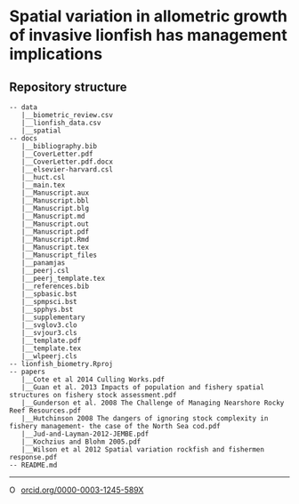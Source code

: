 # Spatial variation in allometric growth of invasive lionfish has management implications


## Repository structure 

```
-- data
   |__biometric_review.csv
   |__lionfish_data.csv
   |__spatial
-- docs
   |__bibliography.bib
   |__CoverLetter.pdf
   |__CoverLetter.pdf.docx
   |__elsevier-harvard.csl
   |__huct.csl
   |__main.tex
   |__Manuscript.aux
   |__Manuscript.bbl
   |__Manuscript.blg
   |__Manuscript.md
   |__Manuscript.out
   |__Manuscript.pdf
   |__Manuscript.Rmd
   |__Manuscript.tex
   |__Manuscript_files
   |__panamjas
   |__peerj.csl
   |__peerj_template.tex
   |__references.bib
   |__spbasic.bst
   |__spmpsci.bst
   |__spphys.bst
   |__supplementary
   |__svglov3.clo
   |__svjour3.cls
   |__template.pdf
   |__template.tex
   |__wlpeerj.cls
-- lionfish_biometry.Rproj
-- papers
   |__Cote et al 2014 Culling Works.pdf
   |__Guan et al. 2013 Impacts of population and fishery spatial structures on fishery stock assessment.pdf
   |__Gunderson et al. 2008 The Challenge of Managing Nearshore Rocky Reef Resources.pdf
   |__Hutchinson 2008 The dangers of ignoring stock complexity in fishery management- the case of the North Sea cod.pdf
   |__Jud-and-Layman-2012-JEMBE.pdf
   |__Kochzius and Blohm 2005.pdf
   |__Wilson et al 2012 Spatial variation rockfish and fishermen response.pdf
-- README.md
```

--------- 

<a href="https://orcid.org/0000-0003-1245-589X" target="orcid.widget" rel="noopener noreferrer" style="vertical-align:top;"><img src="https://orcid.org/sites/default/files/images/orcid_16x16.png" style="width:1em;margin-right:.5em;" alt="ORCID iD icon">orcid.org/0000-0003-1245-589X</a>
